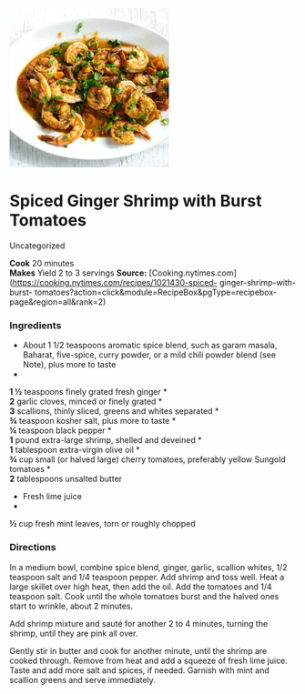 ﻿

[![](./images/57ed5028-ca59-4773-a55d-7f2bc374fab6.jpg)](https://static01.nyt.com/images/2020/09/16/dining/11Apperex/merlin_176534631_992abc2b-e91b-410a-b350-3de82a73627e-articleLarge.jpg)

#  Spiced Ginger Shrimp with Burst Tomatoes

Uncategorized

  
**Cook** 20 minutes  
**Makes** Yield 2 to 3 servings
**Source:** [Cooking.nytimes.com](https://cooking.nytimes.com/recipes/1021430-spiced-
ginger-shrimp-with-burst-
tomatoes?action=click&module=RecipeBox&pgType=recipebox-
page&region=all&rank=2)

###  Ingredients

  * About 1 1/2 teaspoons aromatic spice blend, such as garam masala, Baharat, five-spice, curry powder, or a mild chili powder blend (see Note), plus more to taste
  *   
**1 ½** teaspoons finely grated fresh ginger
  *   
**2** garlic cloves, minced or finely grated
  *   
**3** scallions, thinly sliced, greens and whites separated
  *   
**¾** teaspoon kosher salt, plus more to taste
  *   
**¼** teaspoon black pepper
  *   
**1** pound extra-large shrimp, shelled and deveined
  *   
**1** tablespoon extra-virgin olive oil
  *   
**¾** cup small (or halved large) cherry tomatoes, preferably yellow Sungold tomatoes
  *   
**2** tablespoons unsalted butter
  * Fresh lime juice
  *   
**½** cup fresh mint leaves, torn or roughly chopped

###  Directions

In a medium bowl, combine spice blend, ginger, garlic, scallion whites, 1/2
teaspoon salt and 1/4 teaspoon pepper. Add shrimp and toss well. Heat a large
skillet over high heat, then add the oil. Add the tomatoes and 1/4 teaspoon
salt. Cook until the whole tomatoes burst and the halved ones start to
wrinkle, about 2 minutes.

Add shrimp mixture and sauté for another 2 to 4 minutes, turning the shrimp,
until they are pink all over.

Gently stir in butter and cook for another minute, until the shrimp are cooked
through. Remove from heat and add a squeeze of fresh lime juice. Taste and add
more salt and spices, if needed. Garnish with mint and scallion greens and
serve immediately.

